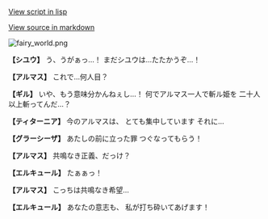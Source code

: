 [View script in lisp](../scripts/110140541.txt)

[View source in markdown](110140541.md)

![fairy_world.png](../images/backgrounds/fairy_world.png)

**【シユウ】**
う、うがぁっ…！
まだシユウは…たたかうぞ…！

**【アルマス】**
これで…何人目？

**【ギル】**
いや、もう意味分かんねぇし…！
何でアルマス一人で斬ル姫を
二十人以上斬ってんだ…？

**【ティターニア】**
今のアルマスは、
とても集中しています
それに…

**【グラーシーザ】**
あたしの前に立った罪
つぐなってもらう！

**【アルマス】**
共鳴なき正義、だっけ？

**【エルキュール】**
たぁぁっ！

**【アルマス】**
こっちは共鳴なき希望…

**【エルキュール】**
あなたの意志も、
私が打ち砕いてあげます！